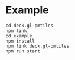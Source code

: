 # Example

```
cd deck.gl-pmtiles
npm link
cd example
npm install
npm link deck.gl-pmtiles
npm run start
```
